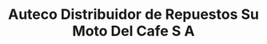 ---
title: "Auteco Distribuidor de Repuestos Su Moto Del Cafe S A"
url: /caicedonia/auteco-distribuidor-de-repuestos-su-moto-del-cafe-s-a/
shop: Eisenwaren
---